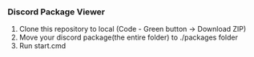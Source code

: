 ### Discord Package Viewer
1. Clone this repository to local (Code - Green button -> Download ZIP)
2. Move your discord package(the entire folder) to ./packages folder
3. Run start.cmd
